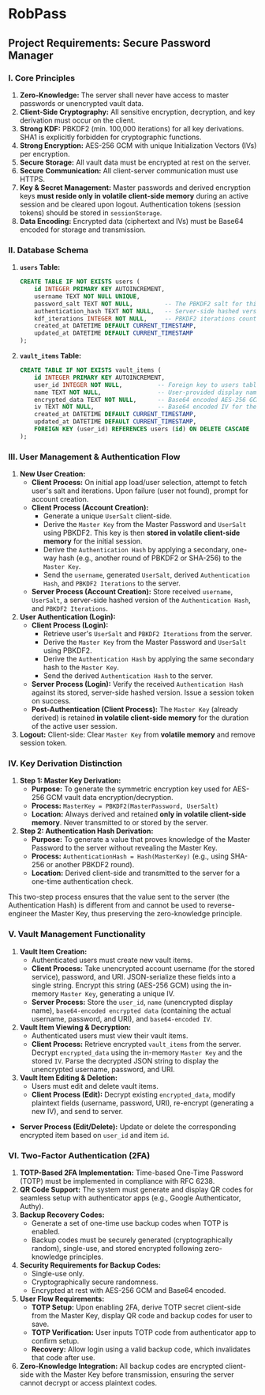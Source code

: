 # RobPass

## Project Requirements: Secure Password Manager

### I. Core Principles

1.  **Zero-Knowledge:** The server shall never have access to master passwords or unencrypted vault data.
2.  **Client-Side Cryptography:** All sensitive encryption, decryption, and key derivation must occur on the client.
3.  **Strong KDF:** PBKDF2 (min. 100,000 iterations) for all key derivations. SHA1 is explicitly forbidden for cryptographic functions.
4.  **Strong Encryption:** AES-256 GCM with unique Initialization Vectors (IVs) per encryption.
5.  **Secure Storage:** All vault data must be encrypted at rest on the server.
6.  **Secure Communication:** All client-server communication must use HTTPS.
7.  **Key & Secret Management:** Master passwords and derived encryption keys **must reside only in volatile client-side memory** during an active session and be cleared upon logout. Authentication tokens (session tokens) should be stored in `sessionStorage`.
8.  **Data Encoding:** Encrypted data (ciphertext and IVs) must be Base64 encoded for storage and transmission.

### II. Database Schema

1.  **`users` Table:**
    ```sql
    CREATE TABLE IF NOT EXISTS users (
        id INTEGER PRIMARY KEY AUTOINCREMENT,
        username TEXT NOT NULL UNIQUE,
        password_salt TEXT NOT NULL,         -- The PBKDF2 salt for this user
        authentication_hash TEXT NOT NULL,   -- Server-side hashed version of client-derived auth hash
        kdf_iterations INTEGER NOT NULL,     -- PBKDF2 iterations count for this user
        created_at DATETIME DEFAULT CURRENT_TIMESTAMP,
        updated_at DATETIME DEFAULT CURRENT_TIMESTAMP
    );
    ```
2.  **`vault_items` Table:**
    ```sql
    CREATE TABLE IF NOT EXISTS vault_items (
        id INTEGER PRIMARY KEY AUTOINCREMENT,
        user_id INTEGER NOT NULL,          -- Foreign key to users table
        name TEXT NOT NULL,                -- User-provided display name (unencrypted)
        encrypted_data TEXT NOT NULL,      -- Base64 encoded AES-256 GCM ciphertext of sensitive data (username, password, URI)
        iv TEXT NOT NULL,                  -- Base64 encoded IV for the encrypted_data
        created_at DATETIME DEFAULT CURRENT_TIMESTAMP,
        updated_at DATETIME DEFAULT CURRENT_TIMESTAMP,
        FOREIGN KEY (user_id) REFERENCES users (id) ON DELETE CASCADE
    );
    ```

### III. User Management & Authentication Flow

1.  **New User Creation:**
    *   **Client Process:** On initial app load/user selection, attempt to fetch user's salt and iterations. Upon failure (user not found), prompt for account creation.
    *   **Client Process (Account Creation):**
        *   Generate a unique `UserSalt` client-side.
        *   Derive the `Master Key` from the Master Password and `UserSalt` using PBKDF2. This key is then **stored in volatile client-side memory** for the initial session.
        *   Derive the `Authentication Hash` by applying a secondary, one-way hash (e.g., another round of PBKDF2 or SHA-256) to the `Master Key`.
        *   Send the `username`, generated `UserSalt`, derived `Authentication Hash`, and `PBKDF2 Iterations` to the server.
    *   **Server Process (Account Creation):** Store received `username`, `UserSalt`, a server-side hashed version of the `Authentication Hash`, and `PBKDF2 Iterations`.
2.  **User Authentication (Login):**
    *   **Client Process (Login):**
        *   Retrieve user's `UserSalt` and `PBKDF2 Iterations` from the server.
        *   Derive the `Master Key` from the Master Password and `UserSalt` using PBKDF2.
        *   Derive the `Authentication Hash` by applying the same secondary hash to the `Master Key`.
        *   Send the derived `Authentication Hash` to the server.
    *   **Server Process (Login):** Verify the received `Authentication Hash` against its stored, server-side hashed version. Issue a session token on success.
    *   **Post-Authentication (Client Process):** The `Master Key` (already derived) is retained **in volatile client-side memory** for the duration of the active user session.
3.  **Logout:** Client-side: Clear `Master Key` from **volatile memory** and remove session token.

### IV. Key Derivation Distinction

1.  **Step 1: Master Key Derivation:**
    *   **Purpose:** To generate the symmetric encryption key used for AES-256 GCM vault data encryption/decryption.
    *   **Process:** `MasterKey = PBKDF2(MasterPassword, UserSalt)`
    *   **Location:** Always derived and retained **only in volatile client-side memory**. Never transmitted to or stored by the server.
2.  **Step 2: Authentication Hash Derivation:**
    *   **Purpose:** To generate a value that proves knowledge of the Master Password to the server without revealing the Master Key.
    *   **Process:** `AuthenticationHash = Hash(MasterKey)` (e.g., using SHA-256 or another PBKDF2 round).
    *   **Location:** Derived client-side and transmitted to the server for a one-time authentication check.

This two-step process ensures that the value sent to the server (the Authentication Hash) is different from and cannot be used to reverse-engineer the Master Key, thus preserving the zero-knowledge principle.

### V. Vault Management Functionality

1.  **Vault Item Creation:**
    *   Authenticated users must create new vault items.
    *   **Client Process:** Take unencrypted account username (for the stored service), password, and URI. JSON-serialize these fields into a single string. Encrypt this string (AES-256 GCM) using the in-memory `Master Key`, generating a unique IV.
    *   **Server Process:** Store the `user_id`, `name` (unencrypted display name), `base64-encoded encrypted data` (containing the actual username, password, and URI), and `base64-encoded IV`.
2.  **Vault Item Viewing & Decryption:**
    *   Authenticated users must view their vault items.
    *   **Client Process:** Retrieve encrypted `vault_items` from the server. Decrypt `encrypted_data` using the in-memory `Master Key` and the stored `IV`. Parse the decrypted JSON string to display the unencrypted username, password, and URI.
3.  **Vault Item Editing & Deletion:**
    *   Users must edit and delete vault items.
    *   **Client Process (Edit):** Decrypt existing `encrypted_data`, modify plaintext fields (username, password, URI), re-encrypt (generating a new IV), and send to server.
*   **Server Process (Edit/Delete):** Update or delete the corresponding encrypted item based on `user_id` and item `id`.

### VI. Two-Factor Authentication (2FA)

1.  **TOTP-Based 2FA Implementation:** Time-based One-Time Password (TOTP) must be implemented in compliance with RFC 6238.
2.  **QR Code Support:** The system must generate and display QR codes for seamless setup with authenticator apps (e.g., Google Authenticator, Authy).
3.  **Backup Recovery Codes:**
    *   Generate a set of one-time use backup codes when TOTP is enabled.
    *   Backup codes must be securely generated (cryptographically random), single-use, and stored encrypted following zero-knowledge principles.
4.  **Security Requirements for Backup Codes:**
    *   Single-use only.
    *   Cryptographically secure randomness.
    *   Encrypted at rest with AES-256 GCM and Base64 encoded.
5.  **User Flow Requirements:**
    *   **TOTP Setup:** Upon enabling 2FA, derive TOTP secret client-side from the Master Key, display QR code and backup codes for user to save.
    *   **TOTP Verification:** User inputs TOTP code from authenticator app to confirm setup.
    *   **Recovery:** Allow login using a valid backup code, which invalidates that code after use.
6.  **Zero-Knowledge Integration:** All backup codes are encrypted client-side with the Master Key before transmission, ensuring the server cannot decrypt or access plaintext codes.
